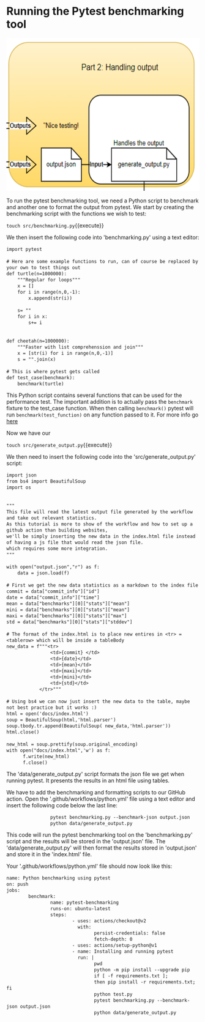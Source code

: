 # Running the Pytest benchmarking tool


<img src="https://github.com/jhammarstedt/katacoda-scenarios/blob/main/ghactionDemo/images/tut_part2.PNG?raw=true" height="400" />


To run the pytest benchmarking tool, we need a Python script to benchmark and another one to format the output from pytest. We start by creating the benchmarking script with the functions we wish to test:
 
`touch src/benchmarking.py`{{execute}}

We then insert the following code into 'benchmarking.py' using a text editor:

```{{copy}}
import pytest

# Here are some example functions to run, can of course be replaced by your own to test things out
def turtle(n=1000000):
    """Regular for loops"""
    x = [] 
    for i in range(n,0,-1):
        x.append(str(i))
    
    s= ""
    for i in x:
        s+= i


def cheetah(n=1000000):
    """Faster with list comprehenssion and join"""
    x = [str(i) for i in range(n,0,-1)]
    s = "".join(x)

# This is where pytest gets called   
def test_case(benchmark):
    benchmark(turtle)
```

This Python script contains several functions that can be used for the performance test. The important addition is to actually pass the `benchmark` fixture to the test_case function. When then calling `benchmark()` pytest will run `benchmark(test_function)` on any function passed to it. For more info go [here](https://pypi.org/project/pytest-benchmark/)

Now we have our 


`touch src/generate_output.py`{{execute}}

We then need to insert the following code into the 'src/generate_output.py' script:


```{{copy}}
import json
from bs4 import BeautifulSoup
import os


"""
This file will read the latest output file generated by the workflow and take out relevant statistics.
As this tutorial is more to show of the workflow and how to set up a github action than building websites,
we'll be simply inserting the new data in the index.html file instead of having a js file that would read the json file.
which requires some more integration.
"""

with open("output.json","r") as f: 
    data = json.load(f)

# First we get the new data statistics as a markdown to the index file
commit = data["commit_info"]["id"]
date = data["commit_info"]["time"]
mean = data["benchmarks"][0]["stats"]["mean"]
mini = data["benchmarks"][0]["stats"]["mean"]
maxi = data["benchmarks"][0]["stats"]["max"]
std = data["benchmarks"][0]["stats"]["stddev"]

# The format of the index.html is to place new entires in <tr> = <tablerow> which will be inside a tableBody
new_data = f"""<tr>
                <td>{commit} </td>
                <td>{date}</td>
                <td>{mean}</td>
                <td>{maxi}</td>
                <td>{mini}</td>
                <td>{std}</td>
            </tr>"""

# Using bs4 we can now just insert the new data to the table, maybe not best practice but it works :)
html = open('docs/index.html')
soup = BeautifulSoup(html,'html.parser')
soup.tbody.tr.append(BeautifulSoup( new_data,'html.parser'))
html.close()

new_html = soup.prettify(soup.original_encoding)
with open("docs/index.html",'w') as f:
      f.write(new_html)
      f.close()

```

The 'data/generate_output.py' script formats the json file we get when running pytest. It presents the results in an html file using tables. 

We have to add the benchmarking and formatting scripts to our GitHub action. Open the '.github/workflows/python.yml' file using a text editor and insert the following code below the last line:

```{{copy}} 
                pytest benchmarking.py --benchmark-json output.json
                python data/generate_output.py

```   

This code will run the pytest benchmarking tool on the 'benchmarking.py' script and the results will be stored in the 'output.json' file. The 'data/generate_output.py' will then format the results stored in 'output.json' and store it in the 'index.html' file. 



                                
Your '.github/workflows/python.yml' file should now look like this:

```{{copy}}   
name: Python benchmarking using pytest
on: push
jobs:
        benchmark:
                name: pytest-benchmarking
                runs-on: ubuntu-latest
                steps:
                        - uses: actions/checkout@v2
                          with:
                                persist-credentials: false
                                fetch-depth: 0 
                        - uses: actions/setup-python@v1
                        - name: Installing and running pytest
                          run: |
                                pwd
                                python -m pip install --upgrade pip
                                if [ -f requirements.txt ]; 
                                then pip install -r requirements.txt; fi
                                python test.py
                                pytest benchmarking.py --benchmark-json output.json
                                python data/generate_output.py
```


